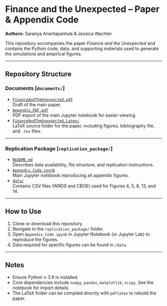 # Finance and the Unexpected – Paper & Appendix Code

**Authors:** Saranya Anantapantula & Jessica Wachter  

This repository accompanies the paper *Finance and the Unexpected* and contains the Python code, data, and supporting materials used to generate the simulations and empirical figures.

---

## Repository Structure

### Documents [`documents/`]
- [`FinanceAndTheUnexpected.pdf`](./documents/FinanceAndTheUnexpected.pdf)  
  Draft of the main paper.  
- [`Appendix_PDF.pdf`](./documents/Appendix_PDF.pdf)  
  PDF export of the main Jupyter notebook for easier viewing.  
- [`FinanceAndTheUnexpected_Latex/`](./documents/FinanceAndTheUnexpected_Latex/)  
  LaTeX source folder for the paper, including figures, bibliography file, and `.tex` files.

---

### Replication Package [`replication_package/`]
- [`README.md`](./replication_package/README.md)  
  Describes data availability, file structure, and replication instructions.  
- [`Appendix_Code.ipynb`](./replication_package/Appendix_Code.ipynb)  
  Main Jupyter notebook reproducing all appendix figures.  
- [`data/`](./replication_package/data/)  
  Contains CSV files (WRDS and CBOE) used for Figures 4, 5, 8, 13, and 14.  

---

## How to Use
1. Clone or download this repository.  
2. Navigate to the `replication_package/` folder.  
3. Open `Appendix_Code.ipynb` in Jupyter Notebook (or Jupyter Lab) to reproduce the figures.  
4. Data required for specific figures can be found in `/data`.  

---

## Notes
- Ensure Python ≥ 3.9 is installed.  
- Core dependencies include `numpy`, `pandas`, `matplotlib`, `scipy`. See the notebook for import details.  
- The LaTeX folder can be compiled directly with `pdflatex` to rebuild the paper.  
